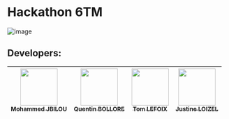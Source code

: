 # Hackathon 6TM
![image](https://github.com/tlmx25/hackathonweek_EPITECH/assets/95973236/bfeb925a-01f2-4eb0-ab6e-70c36a0a4255)



## Developers:

| [<img src="https://github.com/Molaryy.png?size=85" width=85><br><sub>Mohammed JBILOU</sub>](https://github.com/Molaryy) | [<img src="https://github.com/quentinbol.png?size=85" width=85><br><sub>Quentin BOLLORE</sub>](https://github.com/quentinbol) | [<img src="https://github.com/tlmx25.png?size=85" width=85><br><sub>Tom LEFOIX</sub>](https://github.com/tlmx25) | [<img src="https://github.com/justineloizel.png?size=85" width=85><br><sub>Justine LOIZEL</sub>](https://github.com/justineloizel)
|:---:|:---:|:---:|:---:|
